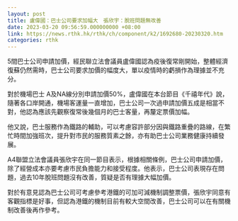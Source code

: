 ```yaml
---
layout: post
title: 盧偉國：巴士公司要求加幅大　張欣宇：脫班問題無改善
date: 2023-03-20 09:56:59.000000000 +08:00
link: https://news.rthk.hk/rthk/ch/component/k2/1692680-20230320.htm
categories: rthk
---
```


5間巴士公司申請加價，經民聯立法會議員盧偉國認為疫後復常剛開始，整體經濟復蘇仍然需時，巴士公司要求加價的幅度大，單以疫情時的虧損作為理據並不充分。

對於機場巴士 A及NA線分別申請加價50%，盧偉國在本台節目《千禧年代》說，隨著各口岸開通，機場客運量一直增加，巴士公司一次過申請加價五成是相當不對，他認為應該先觀察復常後幾個月的巴士客量，再釐定票價加幅。

他又說，巴士服務作為鐵路的輔助，可以考慮容許部分因與鐵路重疊的路線，在繁忙時間加強班次，提升對市民的服務質素之餘，亦有助巴士公司業務健康持續發展。

A4聯盟立法會議員張欣宇在同一節目表示，根據相關條例，巴士公司申請加價，除了經營成本亦要考慮市民負擔能力和接受程度。他表示，巴士公司表現存在問題，過去10年脫班問題沒有改善，質疑是否有理據大幅加價。

對於有意見認為巴士公司可考慮參考港鐵的可加可減機制調整票價，張欣宇同意有客觀指標是好事，但認為港鐵的機制目前有較大空間改善，巴士公司可以在有關機制改善後再作參考。
